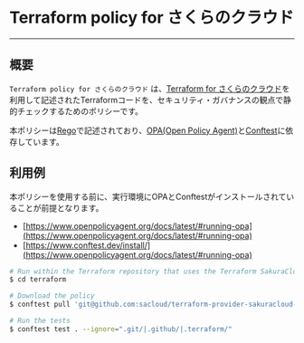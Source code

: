# Terraform policy for さくらのクラウド

---

## 概要
`Terraform policy for さくらのクラウド` は、[Terraform for さくらのクラウド](https://docs.usacloud.jp/terraform/)を利用して記述されたTerraformコードを、セキュリティ・ガバナンスの観点で静的チェックするためのポリシーです。

本ポリシーは[Rego](https://www.openpolicyagent.org/docs/latest/policy-language/)で記述されており、[OPA(Open Policy Agent)](https://www.openpolicyagent.org/)と[Conftest](https://www.conftest.dev/)に依存しています。

## 利用例

本ポリシーを使用する前に、実行環境にOPAとConftestがインストールされていることが前提となります。

- [https://www.openpolicyagent.org/docs/latest/#running-opa](https://www.openpolicyagent.org/docs/latest/#running-opa)
- [https://www.conftest.dev/install/](https://www.openpolicyagent.org/docs/latest/#running-opa)

```sh
# Run within the Terraform repository that uses the Terraform SakuraCloud provider
$ cd terraform

# Download the policy
$ conftest pull 'git@github.com:sacloud/terraform-provider-sakuracloud-policy.git//policy?ref=v1.0.0'

# Run the tests
$ conftest test . --ignore=".git/|.github/|.terraform/"
```
